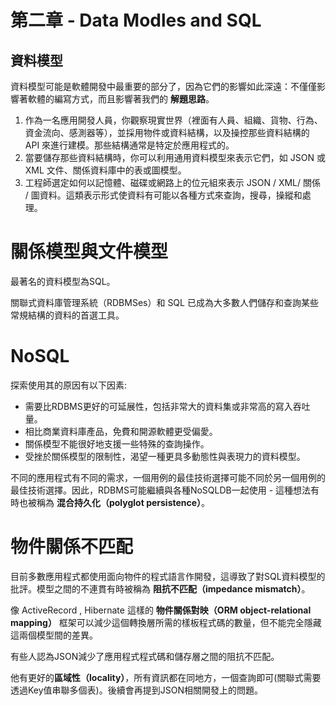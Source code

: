 # 第二章 - Data Modles and SQL
## 資料模型

資料模型可能是軟體開發中最重要的部分了，因為它們的影響如此深遠：不僅僅影響著軟體的編寫方式，而且影響著我們的 **解題思路**。

1. 作為一名應用開發人員，你觀察現實世界（裡面有人員、組織、貨物、行為、資金流向、感測器等），並採用物件或資料結構，以及操控那些資料結構的 API 來進行建模。那些結構通常是特定於應用程式的。
2. 當要儲存那些資料結構時，你可以利用通用資料模型來表示它們，如 JSON 或 XML 文件、關係資料庫中的表或圖模型。
3. 工程師選定如何以記憶體、磁碟或網路上的位元組來表示 JSON / XML/ 關係 / 圖資料。這類表示形式使資料有可能以各種方式來查詢，搜尋，操縱和處理。

# 關係模型與文件模型

最著名的資料模型為SQL。

關聯式資料庫管理系統（RDBMSes）和 SQL 已成為大多數人們儲存和查詢某些常規結構的資料的首選工具。

# NoSQL

探索使用其的原因有以下因素:

- 需要比RDBMS更好的可延展性，包括非常大的資料集或非常高的寫入吞吐量。
- 相比商業資料庫產品，免費和開源軟體更受偏愛。
- 關係模型不能很好地支援一些特殊的查詢操作。
- 受挫於關係模型的限制性，渴望一種更具多動態性與表現力的資料模型。

不同的應用程式有不同的需求，一個用例的最佳技術選擇可能不同於另一個用例的最佳技術選擇。因此，RDBMS可能繼續與各種NoSQLDB一起使用 - 這種想法有時也被稱為 **混合持久化（polyglot persistence）**。

# 物件關係不匹配

目前多數應用程式都使用面向物件的程式語言作開發，這導致了對SQL資料模型的批評。模型之間的不連貫有時被稱為 **阻抗不匹配（impedance mismatch）**。

像 ActiveRecord , Hibernate 這樣的 **物件關係對映（ORM object-relational mapping）** 框架可以減少這個轉換層所需的樣板程式碼的數量，但不能完全隱藏這兩個模型間的差異。

有些人認為JSON減少了應用程式程式碼和儲存層之間的阻抗不匹配。

他有更好的**區域性（locality）**，所有資訊都在同地方，一個查詢即可(關聯式需要透過Key值串聯多個表)。後續會再提到JSON相關開發上的問題。